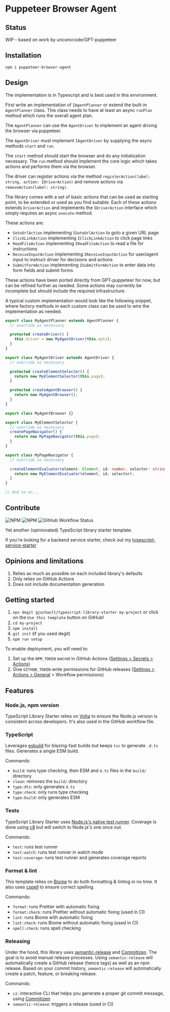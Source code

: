 # Puppeteer Browser Agent

## Status

WIP - based on work by unconvcode/GPT-puppeteer

## Installation

```
npm i puppeteer-browser-agent
```

## Design

The implementation is in Typescript and is best used in this environment.

First write an implementation of `IAgentPlanner` or extend the built-in `AgentPlanner` class.
This class needs to have at least an async `runPlan` method which runs the overall agent plan.

The `AgentPlanner` can use the `AgentDriver` to implement an agent driving the browser via puppeteer.

The `AgentDriver` must implement `IAgentDriver` by supplying the async methods `start` and `run`.

The `start` method should start the browser and do any initialization necessary.
The `run` method should implement the core logic which takes actions and performs them via the browser.

The driver can register actions via the method `registerAction(label: string, action: IDriverAction)` and remove actions via `removeAction(label: string)`.

The library comes with a set of basic actions that can be used as starting point, to be extended or used as you find suitable. Each of these actions extends `DriverAction` and implements the `IDriverAction` interface which simply requires an async `execute` method.

These actions are:

- `GotoUrlAction` implementing `IGotoUrlAction` to goto a given URL page
- `ClickLinkAction` implementing `IClickLinkAction` to click page links
- `ReadFileAction` implementing `IReadFileAction` to read a file for instructions
- `ReceiveInputAction` implementing `IReceiveInputAction` for user/agent input to instruct driver for decisions and actions
- `SubmitFormAction` implementing `ISubmitFormAction` to enter data into form fields and submit forms

These actions have been ported directly from GPT-puppeteer for now, but can be refined further as needed. Some actions may currently be incomplete but should include the required infrastructure.

A typical custom implementation would look like the following snippet, where factory methods in each custom class can be used to wire the implementation as needed.

```ts
export class MyAgentPlanner extends AgentPlanner {
  // override as necessary

  protected createDriver() {
    this.driver = new MyAgentDriver(this.opts);
  }
}

export class MyAgentDriver extends AgentDriver {
  // override as necessary

  protected createElementSelector() {
    return new MyElementSelector(this.page);
  }

  protected createAgentBrowser() {
    return new MyAgentBrowser();
  }
}

export class MyAgentBrowser {}

export class MyElementSelector {
  // override as necessary
  createPageNavigator() {
    return new MyPageNavigator(this.page);
  }
}

export class MyPageNavigator {
  // override as necessary

  createElementEvaluator(element: Element, id: number, selector: string) {
    return new MyElementEvaluator(element, id, selector);
  }
}

// And so on...
```

## Contribute

![NPM](https://img.shields.io/npm/l/@gjuchault/typescript-library-starter)
![NPM](https://img.shields.io/npm/v/@gjuchault/typescript-library-starter)
![GitHub Workflow Status](https://github.com/gjuchault/typescript-library-starter/actions/workflows/typescript-library-starter.yml/badge.svg?branch=main)

Yet another (opinionated) TypeScript library starter template.

If you're looking for a backend service starter, check out my [typescript-service-starter](https://github.com/gjuchault/typescript-service-starter)

## Opinions and limitations

1. Relies as much as possible on each included library's defaults
2. Only relies on GitHub Actions
3. Does not include documentation generation

## Getting started

1. `npx degit gjuchault/typescript-library-starter my-project` or click on the `Use this template` button on GitHub!
2. `cd my-project`
3. `npm install`
4. `git init` (if you used degit)
5. `npm run setup`

To enable deployment, you will need to:

1. Set up the `NPM_TOKEN` secret in GitHub Actions ([Settings > Secrets > Actions](https://github.com/gjuchault/typescript-library-starter/settings/secrets/actions))
2. Give `GITHUB_TOKEN` write permissions for GitHub releases ([Settings > Actions > General](https://github.com/gjuchault/typescript-library-starter/settings/actions) > Workflow permissions)

## Features

### Node.js, npm version

TypeScript Library Starter relies on [Volta](https://volta.sh/) to ensure the Node.js version is consistent across developers. It's also used in the GitHub workflow file.

### TypeScript

Leverages [esbuild](https://github.com/evanw/esbuild) for blazing-fast builds but keeps `tsc` to generate `.d.ts` files.
Generates a single ESM build.

Commands:

- `build`: runs type checking, then ESM and `d.ts` files in the `build/` directory
- `clean`: removes the `build/` directory
- `type:dts`: only generates `d.ts`
- `type:check`: only runs type checking
- `type:build`: only generates ESM

### Tests

TypeScript Library Starter uses [Node.js's native test runner](https://nodejs.org/api/test.html). Coverage is done using [c8](https://github.com/bcoe/c8) but will switch to Node.js's one once out.

Commands:

- `test`: runs test runner
- `test:watch`: runs test runner in watch mode
- `test:coverage`: runs test runner and generates coverage reports

### Format & lint

This template relies on [Biome](https://biomejs.dev/) to do both formatting & linting in no time.
It also uses [cspell](https://github.com/streetsidesoftware/cspell) to ensure correct spelling.

Commands:

- `format`: runs Prettier with automatic fixing
- `format:check`: runs Prettier without automatic fixing (used in CI)
- `lint`: runs Biome with automatic fixing
- `lint:check`: runs Biome without automatic fixing (used in CI)
- `spell:check`: runs spell checking

### Releasing

Under the hood, this library uses [semantic-release](https://github.com/semantic-release/semantic-release) and [Commitizen](https://github.com/commitizen/cz-cli).
The goal is to avoid manual release processes. Using `semantic-release` will automatically create a GitHub release (hence tags) as well as an npm release.
Based on your commit history, `semantic-release` will automatically create a patch, feature, or breaking release.

Commands:

- `cz`: interactive CLI that helps you generate a proper git commit message, using [Commitizen](https://github.com/commitizen/cz-cli)
- `semantic-release`: triggers a release (used in CI)
